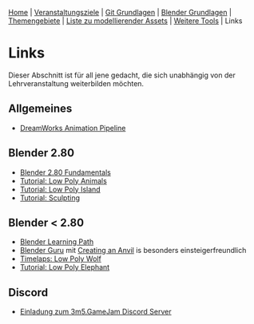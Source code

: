 [Home](../README.md)
| [Veranstaltungsziele](./veranstaltungsziele.md)
| [Git Grundlagen](./git_grundlagen.md)
| [Blender Grundlagen](./blender_grundlagen.md)
| [Themengebiete](./themengebiete.md)
| [Liste zu modellierender Assets](./asset_liste.md)
| [Weitere Tools](./tools.md)
| Links

# Links

Dieser Abschnitt ist für all jene gedacht, die sich unabhängig von der Lehrveranstaltung weiterbilden möchten.

## Allgemeines

- [DreamWorks Animation Pipeline](https://www.youtube.com/watch?v=5CbG0d_tnSg&list=PLuNahFhjP4XhCzNmZvWiN0tG5MhEQMAtn)

## Blender 2.80

- [Blender 2.80 Fundamentals](https://www.youtube.com/playlist?list=PLa1F2ddGya_-UvuAqHAksYnB0qL9yWDO6)
- [Tutorial: Low Poly Animals](https://www.youtube.com/watch?v=6mT4XFJYq-4)
- [Tutorial: Low Poly Island](https://www.youtube.com/watch?v=0lj643VmTsg&t=814s)
- [Tutorial: Sculpting](https://www.youtube.com/watch?v=tZnUgt659oI)

## Blender < 2.80

- [Blender Learning Path](https://www.linkedin.com/learning/paths/master-blender)
- [Blender Guru](https://www.blenderguru.com/tutorials) mit [Creating an Anvil](https://www.blenderguru.com/tutorials/2018/1/17/creating-an-anvil-full-series) is besonders einsteigerfreundlich
- [Timelaps: Low Poly Wolf](https://www.youtube.com/watch?v=4rIEUv_Tiv4)
- [Tutorial: Low Poly Elephant](https://www.youtube.com/watch?v=JjW6r10Mlqs)
    
## Discord

- [Einladung zum 3m5.GameJam Discord Server](https://discordapp.com/invite/K5hsaYR)
